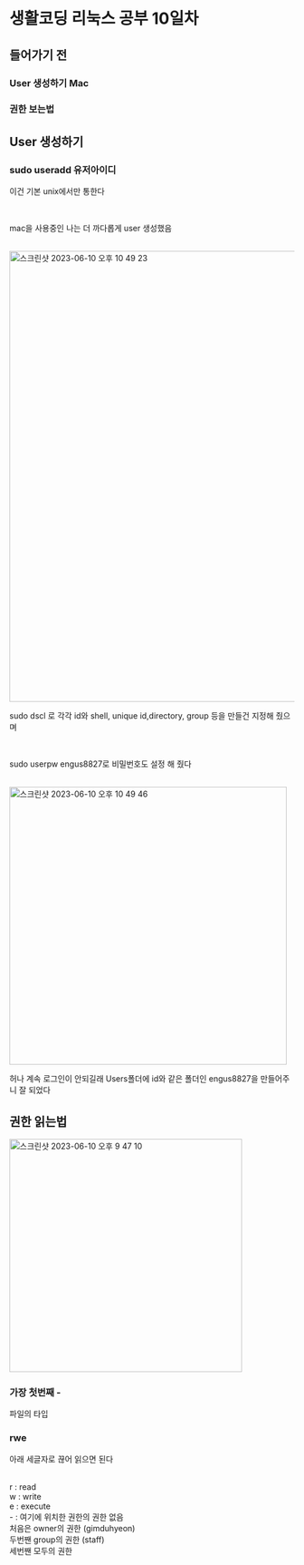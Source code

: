 <h1>생활코딩 리눅스 공부 10일차</h1>

<h2>들어가기 전</h2>

<h3>User 생성하기 Mac</h3>

<h3>권한 보는법</h3>

<h2>User 생성하기</h2>

<h3>sudo useradd 유저아이디</h3>

이건 기본 unix에서만 통한다

</br>

mac을 사용중인 나는 더 까다롭게 user 생성했음

</br>

<img width="795" alt="스크린샷 2023-06-10 오후 10 49 23" src="https://github.com/DuHyeon2/LinuxStudy/assets/83499405/349c33dd-dc71-4ab3-ac70-bed27140fd5a">

</br>

sudo dscl 로 각각 id와 shell, unique id,directory, group 등을 만들건 지정해 줬으며

</br>

sudo userpw engus8827로 비밀번호도 설정 해 줬다

</br>

<img width="490" alt="스크린샷 2023-06-10 오후 10 49 46" src="https://github.com/DuHyeon2/LinuxStudy/assets/83499405/1de7671c-b4b8-4965-a73d-35503ac3ebb2">

</br>

허나 계속 로그인이 안되길래 Users폴더에 id와 같은 폴더인 engus8827을 만들어주니 잘 되었다

<h2>권한 읽는법</h2>

<img width="411" alt="스크린샷 2023-06-10 오후 9 47 10" src="https://github.com/DuHyeon2/LinuxStudy/assets/83499405/91295864-9bdd-43b3-bb60-9f650fcd8244">

<h3>가장 첫번째 -</h3>

파일의 타입

<h3>rwe</h3>

아래 세글자로 끊어 읽으면 된다

</br>
r : read
</br>
w : write
</br>
e : execute
</br>
- : 여기에 위치한 권한의 권한 없음
</br>
처음은 owner의 권한 (gimduhyeon)
</br>
두번짼 group의 권한 (staff)
</br>
세번짼 모두의 권한

